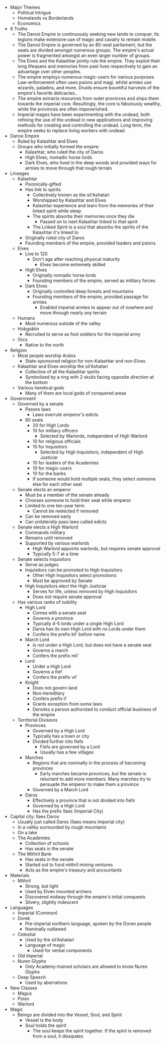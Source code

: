 * Major Themes
	* Political Intrigue
	* Homelands vs Borderlands
	* Economics
* 6 Truths
	* The Darosi Empire is continuously seeking new lands to conquer. Its legions make extensive use of magic and cavalry to remain mobile.
	* The Darosi Empire is governed by an 80-seat parliament, but the seats are divided amongst numerous groups. The empire's actual power is fragmented amongst an even larger number of groups.
	* The Elves and the Kalashtar jointly rule the empire. They exploit their long lifespans and memories from past lives respectively to gain an advantage over other peoples.
	* The empire employs numerous magic-users for various purposes. Law-enforcement often uses psions and magi, whilst armies use wizards, paladins, and more. Druids ensure bountiful harvests of the empire's favorite delicacies..
	* The empire extracts resources from outer provinces and ships them towards the imperial core. Resultingly, the core is fabulously wealthy, while the provinces are often impoverished.
	* Imperial mages have been experimenting with the undead, both refining the use of the undead in new applications and improving methods for creating and controlling the undead. Long term, the empire seeks to replace living workers with undead.
* Darosi Empire
	* Ruled by Kalashtar and Elves
	* Groups who initially formed the empire:
		* Kalashtar, who ruled the city of Daros
		* High Elves, nomadic horse lords
		* Dark Elves, who lived in the deep woods and provided ways for armies to move through that rough terrain
* Lineages
	* Kalashtar
		* Psionically-gifted
		* Has link to spirits
			* Collectively known as the sil'Ashatari
			* Worshipped by Kalashtar and Elves
			* Kalashtar experience and learn from the memories of their linked spirit while sleep
			* The spirits absorbs their memories once they die
				* Passed on to next Kalashtar linked to that spirit
			* The Linked Spirit is a soul that absorbs the spirits of the Kalashtar it's linked to
		* Originally ruled city of Daros
		* Founding members of the empire, provided leaders and psions
	* Elves
		* Live to 120
			* Don't age after reaching physical maturity
				* Elves become extremely skilled
		* High Elves
			* Originally nomadic horse lords
			* Founding members of the empire, served as military forces
		* Dark Elves
			* Originally controlled deep forests and mountains
			* Founding members of the empire, provided passage for armies
				* Enabled imperial armies to appear out of nowhere and move through nearly any terrain
	* Humans
		* Most numerous outside of the valley
	* Hobgoblin
		* Recruited to serve as foot soldiers for the imperial army
	* Orcs
		* Native to the north
* Religion
	* Most people worship Aralos
		* State-sponsored religion for non-Kalashtar and non-Elves
	* Kalashtar and Elves worship the sil'Ashatari
		* Collective of all the Kalashtar spirits
		* Symbolized by a ring with 2 skulls facing opposite direction at the bottom
	* Various heretical gods
		* Many of them are local gods of conquered areas
* Government
	* Governed by a senate
		* Passes laws
			* Laws overrule emperor's edicts
		* 80 seats
			* 20 for High Lords
			* 10 for military officers
				* Selected by Warlords, independent of High Warlord
			* 10 for religious officials
			* 10 for Inquisitors
				* Selected by High Inquisitors, independent of High Justiciar
			* 10 for leaders of the Academies
			* 10 for magic-users
			* 10 for the banks
			* If someone would hold multiple seats, they select someone else for each other seat
	* Senate elects an emperor
		* Must be a member of the senate already
		* Chooses someone to hold their seat while emperor
		* Limited to one ten-year term
			* Cannot be reelected if removed
		* Can be removed early
		* Can unilaterally pass laws called edicts
	* Senate elects a High Warlord
		* Commands military
		* Remains until removed
		* Supported by various warlords
			* High Warlord appoints warlords, but requires senate approval
			* Typically 5-7 at a time
	* Senate selects inquisitors
		* Serve as judges
		* Inquisitors can be promoted to High Inquisitors
			* Other High Inquisitors select promotions
			* Must be approved by Senate
		* High Inquisitors elect the High Justiciar
			* Serves for life, unless removed by High Inquisitors
			* Does not require senate approval
	* Has various ranks of nobility
		* High Lord
			* Comes with a senate seat
			* Governs a province
			* Typically 4-5 lords under a single High Lord
			* Daros has its own High Lord with no Lords under them
			* Confers the prefix kil' before name
		* March Lord
			* Is not under a High Lord, but does not have a senate seat
			* Governs a march
			* Confers the prefix mil'
		* Lord
			* Under a High Lord
			* Governs a fief
			* Confers the prefix vil'
		* Knight
			* Does not govern land
			* Non-hereditary
			* Confers prefix il'
			* Grants exception from some laws
			* Denotes a person authorized to conduct official business of the empire
	* Territorial Divisions
		* Provinces
			* Governed by a High Lord
			* Typically has a town or city
			* Divided further into fiefs
				* Fiefs are governed by a Lord
				* Usually has a few villages
		* Marches
			* Regions that are nominally in the process of becoming provinces
				* Early marches became provinces, but the senate is reluctant to add more members. Many marches try to persuade the emperor to make them a province
			* Governed by a March Lord
		* Daros
			* Effectively a province that is not divided into fiefs
			* Governed by a High Lord
			* Has the prefix Ilaes (Imperial City)
* Capital city: Ilaes Daros
	* Usually just called Daros (Ilaes means Imperial city)
	* In a valley surrounded by rough mountains
	* On a lake
	* The Academies
		* Collection of schools
		* Has seats in the senate
	* The Mithril Bank
		* Has seats in the senate
		* Started out to fund mithril mining ventures
		* Acts as the empire's treasury and accountants
* Materials
	* Mithril
		* Strong, but light
		* Used by Elven mounted archers
		* Discovered midway through the empire's initial conquests
		* Silvery, slightly iridescent
* Languages
	* Imperial (Common)
	* Dorek
		* Pre-imperial northern language, spoken by the Doren people
		* Nominally outlawed
	* Celestial
		* Used by the sil'Ashatari
		* Language of magic
			* Used for verbal components
	* Old Imperial
	* Nuren Glyphs
		* Only Academy-trained scholars are allowed to know Nuren Glyphs
	* Deep Speech
		* Used by aberrations
* New Classes
	* Magus
	* Psion
	* Warlord
* Magic
	* Beings are divided into the Vessel, Soul, and Spirit
		* Vessel is the body
		* Soul holds the spirit
			* The soul keeps the spirit together. If the spirit is removed from a soul, it dissipates